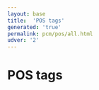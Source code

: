 ```yaml
---
layout: base
title:  'POS tags'
generated: 'true'
permalink: pcm/pos/all.html
udver: '2'
---
```


# POS tags

